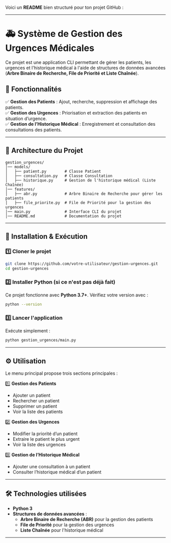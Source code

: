 Voici un **README** bien structuré pour ton projet GitHub :  

---

# 🚑 **Système de Gestion des Urgences Médicales**  

Ce projet est une application CLI permettant de gérer les patients, les urgences et l'historique médical à l'aide de structures de données avancées (**Arbre Binaire de Recherche, File de Priorité et Liste Chaînée**).  

## 📌 **Fonctionnalités**  
✅ **Gestion des Patients** : Ajout, recherche, suppression et affichage des patients.  
✅ **Gestion des Urgences** : Priorisation et extraction des patients en situation d’urgence.  
✅ **Gestion de l’Historique Médical** : Enregistrement et consultation des consultations des patients.  

---

## 📂 **Architecture du Projet**  
```
gestion_urgences/
│── models/
│   ├── patient.py        # Classe Patient
│   ├── consultation.py   # Classe Consultation
│   ├── historique.py     # Gestion de l'historique médical (Liste Chaînée)
│── features/
│   ├── abr.py            # Arbre Binaire de Recherche pour gérer les patients
│   ├── file_priorite.py  # File de Priorité pour la gestion des urgences
│── main.py               # Interface CLI du projet
│── README.md             # Documentation du projet
```

---

## 🚀 **Installation & Exécution**  

### **1️⃣ Cloner le projet**  
```bash
git clone https://github.com/votre-utilisateur/gestion-urgences.git
cd gestion-urgences
```

### **2️⃣ Installer Python (si ce n'est pas déjà fait)**  
Ce projet fonctionne avec **Python 3.7+**. Vérifiez votre version avec :  
```bash
python --version
```

### **3️⃣ Lancer l'application**  
Exécute simplement :  
```bash
python gestion_urgences/main.py
```

---

## ⚙️ **Utilisation**  

Le menu principal propose trois sections principales :  

1️⃣ **Gestion des Patients**  
   - Ajouter un patient  
   - Rechercher un patient  
   - Supprimer un patient  
   - Voir la liste des patients  

2️⃣ **Gestion des Urgences**  
   - Modifier la priorité d’un patient  
   - Extraire le patient le plus urgent  
   - Voir la liste des urgences  

3️⃣ **Gestion de l’Historique Médical**  
   - Ajouter une consultation à un patient  
   - Consulter l’historique médical d’un patient  

---

## 🛠 **Technologies utilisées**  
- **Python 3**  
- **Structures de données avancées** :  
  - **Arbre Binaire de Recherche (ABR)** pour la gestion des patients  
  - **File de Priorité** pour la gestion des urgences  
  - **Liste Chaînée** pour l'historique médical  

---
